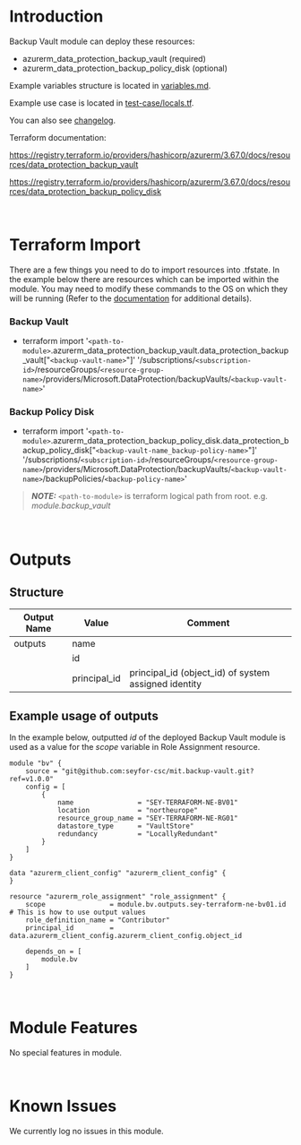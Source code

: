 # Introduction
Backup Vault module can deploy these resources:
* azurerm_data_protection_backup_vault (required)
* azurerm_data_protection_backup_policy_disk (optional)

Example variables structure is located in [variables.md](variables.md).

Example use case is located in [test-case/locals.tf](test-case/locals.tf).

You can also see [changelog](changelog.md).

Terraform documentation:

https://registry.terraform.io/providers/hashicorp/azurerm/3.67.0/docs/resources/data_protection_backup_vault

https://registry.terraform.io/providers/hashicorp/azurerm/3.67.0/docs/resources/data_protection_backup_policy_disk

&nbsp;

# Terraform Import
There are a few things you need to do to import resources into .tfstate. In the example below there are resources which can be imported within the module. You may need to modify these commands to the OS on which they will be running (Refer to the [documentation](https://developer.hashicorp.com/terraform/cli/commands/import#example-import-into-resource-configured-with-for_each) for additional details).
### Backup Vault
* terraform import '`<path-to-module>`.azurerm_data_protection_backup_vault.data_protection_backup_vault["`<backup-vault-name>`"]' '/subscriptions/`<subscription-id>`/resourceGroups/`<resource-group-name>`/providers/Microsoft.DataProtection/backupVaults/`<backup-vault-name>`'
### Backup Policy Disk
* terraform import '`<path-to-module>`.azurerm_data_protection_backup_policy_disk.data_protection_backup_policy_disk["`<backup-vault-name_backup-policy-name>`"]' '/subscriptions/`<subscription-id>`/resourceGroups/`<resource-group-name>`/providers/Microsoft.DataProtection/backupVaults/`<backup-vault-name>`/backupPolicies/`<backup-policy-name>`'

 > **_NOTE:_** `<path-to-module>` is terraform logical path from root. e.g. _module.backup\_vault_

&nbsp;

# Outputs
## Structure

| Output Name | Value        | Comment                                              |
| ----------- | ------------ | ---------------------------------------------------- |
| outputs     | name         |                                                      |
|             | id           |                                                      |
|             | principal_id | principal_id (object_id) of system assigned identity |


## Example usage of outputs
In the example below, outputted _id_ of the deployed Backup Vault module is used as a value for the _scope_ variable in Role Assignment resource.
```
module "bv" {
    source = "git@github.com:seyfor-csc/mit.backup-vault.git?ref=v1.0.0"
    config = [
        {
            name                = "SEY-TERRAFORM-NE-BV01"
            location            = "northeurope"
            resource_group_name = "SEY-TERRAFORM-NE-RG01"
            datastore_type      = "VaultStore"
            redundancy          = "LocallyRedundant"
        }
    ]
}

data "azurerm_client_config" "azurerm_client_config" {
}

resource "azurerm_role_assignment" "role_assignment" {
    scope                = module.bv.outputs.sey-terraform-ne-bv01.id # This is how to use output values
    role_definition_name = "Contributor"
    principal_id         = data.azurerm_client_config.azurerm_client_config.object_id

    depends_on = [
        module.bv
    ]
}
```

&nbsp;

# Module Features
No special features in module.

&nbsp;

# Known Issues
We currently log no issues in this module.